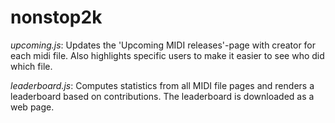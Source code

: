 # nonstop2k

*upcoming.js*: Updates the 'Upcoming MIDI releases'-page with creator for each midi file. Also highlights specific users to make it easier to see who did which file.  

*leaderboard.js*: Computes statistics from all MIDI file pages and renders a leaderboard based on contributions. The leaderboard is downloaded as a web page.
